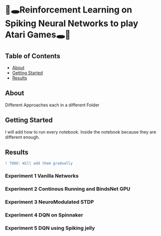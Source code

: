 # 🚶🕳️Reinforcement Learning on Spiking Neural Networks to play Atari Games🕳️🚶

## Table of Contents

- [About](#about)
- [Getting Started](#getting_started)
- [Results](#results)

## About <a name = "about"></a>
Different Approaches each in a different Folder

<!--- 
TODO: EXPLAIN THOSE 

#### Spiking Neural Networks 🧠

#### STDP⏱️

#### Dopamine-Modulated STDP

#### Supervised Learning on Spiking Neural Networks 🎓

#### Deep-Q-Learning 

--->

## Getting Started <a name = "getting_started"></a> 

I will add how to run every notebook. Inside the notebook because they are different enough.

## Results
```diff
! TODO: Will add them gradually
```
### Experiment 1 Vanilla Networks

### Experiment 2 Continous Running and BindsNet GPU

### Experiment 3 NeuroModulated STDP

### Experiment 4 DQN on Spinnaker

### Experiment 5 DQN using Spiking jelly

<!--- 
TODO: Add results
--->
